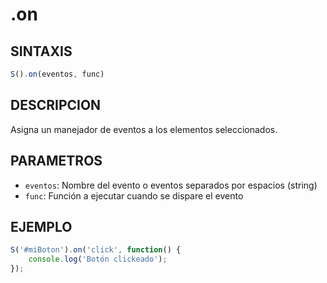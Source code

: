 # .on

## SINTAXIS
```javascript
S().on(eventos, func)
```

## DESCRIPCION
Asigna un manejador de eventos a los elementos seleccionados.

## PARAMETROS
- `eventos`: Nombre del evento o eventos separados por espacios (string)
- `func`: Función a ejecutar cuando se dispare el evento

## EJEMPLO
```javascript
S('#miBoton').on('click', function() {
    console.log('Botón clickeado');
});
```